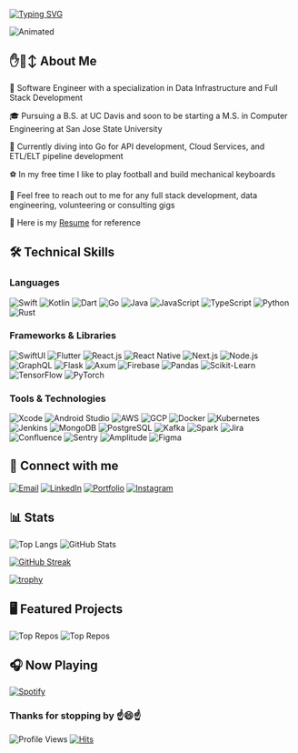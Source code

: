 [![Typing SVG](https://readme-typing-svg.demolab.com?font=Fira+Code&pause=1000&color=FFFFFF&width=435&height=30&lines=Hello+there%2C+I'm+Alex.%20🤫🧏)](https://git.io/typing-svg)

![Animated](https://global.discourse-cdn.com/wanikanicommunity/original/4X/1/9/d/19d85e6c6d92de680aacd2863897b23f1b2c5143.gif)

## ✋🙂‍↕ About Me

📱 Software Engineer with a specialization in Data Infrastructure and Full Stack Development

🎓 Pursuing a B.S. at UC Davis and soon to be starting a M.S. in Computer Engineering at San Jose State University

🌱 Currently diving into Go for API development, Cloud Services, and ETL/ELT pipeline development

⚽️ In my free time I like to play football and build mechanical keyboards

💬 Feel free to reach out to me for any full stack development, data engineering, volunteering or consulting gigs

📝 Here is my [Resume](https://www.dropbox.com/scl/fi/qhsl34b7tvq9puq2r73hh/resume.pdf?rlkey=4u3pvdqlzeypia1p6g3qk9rvt&st=713rv3xf&dl=0) for reference

## 🛠️ Technical Skills

### Languages

![Swift](https://img.shields.io/badge/Swift-informational?style=flat&logo=swift&logoColor=white&color=5D3FD3)
![Kotlin](https://img.shields.io/badge/Kotlin-informational?style=flat&logo=kotlin&logoColor=white&color=5D3FD3)
![Dart](https://img.shields.io/badge/Dart-informational?style=flat&logo=dart&logoColor=white&color=5D3FD3)
![Go](https://img.shields.io/badge/Go-informational?style=flat&logo=go&logoColor=white&color=5D3FD3)
![Java](https://img.shields.io/badge/Java-informational?style=flat&logo=CoffeeScript&logoColor=white&color=5D3FD3)
![JavaScript](https://img.shields.io/badge/JavaScript-informational?style=flat&logo=javascript&logoColor=white&color=5D3FD3)
![TypeScript](https://img.shields.io/badge/TypeScript-informational?style=flat&logo=typescript&logoColor=white&color=5D3FD3)
![Python](https://img.shields.io/badge/Python-informational?style=flat&logo=python&logoColor=white&color=5D3FD3)
![Rust](https://img.shields.io/badge/Rust-informational?style=flat&logo=rust&logoColor=white&color=5D3FD3)

### Frameworks & Libraries

![SwiftUI](https://img.shields.io/badge/SwiftUI-informational?style=flat&logo=apple&logoColor=white&color=6F4E37)
![Flutter](https://img.shields.io/badge/Flutter-informational?style=flat&logo=flutter&logoColor=white&color=6F4E37)
![React.js](https://img.shields.io/badge/React.js-informational?style=flat&logo=react&logoColor=white&color=6F4E37)
![React Native](https://img.shields.io/badge/React%20Native-informational?style=flat&logo=react&logoColor=white&color=6F4E37)
![Next.js](https://img.shields.io/badge/Next.js-informational?style=flat&logo=nextdotjs&logoColor=white&color=6F4E37)
![Node.js](https://img.shields.io/badge/Node.js-informational?style=flat&logo=nodedotjs&logoColor=white&color=6F4E37)
![GraphQL](https://img.shields.io/badge/GraphQL-informational?style=flat&logo=graphql&logoColor=white&color=6F4E37)
![Flask](https://img.shields.io/badge/Flask-informational?style=flat&logo=flask&logoColor=white&color=6F4E37)
![Axum](https://img.shields.io/badge/Axum-informational?style=flat&logo=rust&logoColor=white&color=6F4E37)
![Firebase](https://img.shields.io/badge/Firebase-informational?style=flat&logo=firebase&logoColor=white&color=6F4E37)
![Pandas](https://img.shields.io/badge/Pandas-informational?style=flat&logo=pandas&logoColor=white&color=6F4E37)
![Scikit-Learn](https://img.shields.io/badge/Scikit--Learn-informational?style=flat&logo=scikitlearn&logoColor=white&color=6F4E37)
![TensorFlow](https://img.shields.io/badge/TensorFlow-informational?style=flat&logo=tensorflow&logoColor=white&color=6F4E37)
![PyTorch](https://img.shields.io/badge/PyTorch-informational?style=flat&logo=pytorch&logoColor=white&color=6F4E37)

### Tools & Technologies

![Xcode](https://img.shields.io/badge/Xcode-informational?style=flat&logo=xcode&logoColor=white&color=EE4B2B)
![Android Studio](https://img.shields.io/badge/Android%20Studio-informational?style=flat&logo=androidstudio&logoColor=white&color=EE4B2B)
![AWS](https://img.shields.io/badge/AWS-informational?style=flat&logo=amazonwebservices&logoColor=white&color=EE4B2B)
![GCP](https://img.shields.io/badge/GCP-informational?style=flat&logo=googlecloud&logoColor=white&color=EE4B2B)
![Docker](https://img.shields.io/badge/Docker-informational?style=flat&logo=docker&logoColor=white&color=EE4B2B)
![Kubernetes](https://img.shields.io/badge/Kubernetes-informational?style=flat&logo=kubernetes&logoColor=white&color=EE4B2B)
![Jenkins](https://img.shields.io/badge/Jenkins-informational?style=flat&logo=jenkins&logoColor=white&color=EE4B2B)
![MongoDB](https://img.shields.io/badge/MongoDB-informational?style=flat&logo=mongodb&logoColor=white&color=EE4B2B)
![PostgreSQL](https://img.shields.io/badge/PostgreSQL-informational?style=flat&logo=postgresql&logoColor=white&color=EE4B2B)
![Kafka](https://img.shields.io/badge/Kafka-informational?style=flat&logo=apachekafka&logoColor=white&color=EE4B2B)
![Spark](https://img.shields.io/badge/Spark-informational?style=flat&logo=apachespark&logoColor=white&color=EE4B2B)
![Jira](https://img.shields.io/badge/Jira-informational?style=flat&logo=jira&logoColor=white&color=EE4B2B)
![Confluence](https://img.shields.io/badge/Confluence-informational?style=flat&logo=confluence&logoColor=white&color=EE4B2B)
![Sentry](https://img.shields.io/badge/Sentry-informational?style=flat&logo=sentry&logoColor=white&color=EE4B2B)
![Amplitude](https://img.shields.io/badge/Amplitude-informational?style=flat&logo=awsamplify&logoColor=white&color=EE4B2B)
![Figma](https://img.shields.io/badge/Figma-informational?style=flat&logo=figma&logoColor=white&color=EE4B2B)

## 📱 Connect with me

[![Email](https://img.shields.io/badge/Email-alex.t.tran%40gmail.com-8B0000?style=flat&logo=gmail&logoColor=white)](mailto:alex.t.tran@gmail.com)
[![LinkedIn](https://img.shields.io/badge/LinkedIn-alex--tran-blue?style=flat&logo=linkedin&logoColor=white)](https://www.linkedin.com/in/alex-tran-33b28b1b1/)
[![Portfolio](https://img.shields.io/badge/Portfolio-alectric-8A9A5B?style=flat&logo=bento&logoColor=white)](https://bento.me/alectric)
[![Instagram](https://img.shields.io/badge/Instagram-alectric.trance-ff69b4?style=flat&logo=instagram&logoColor=white)](https://instagram.com/alectric.trance)

## 📊 Stats

![Top Langs](https://github-readme-stats.vercel.app/api/top-langs/?username=aenq&theme=dark&show_icons=true&layout=compact&langs_count=7)
![GitHub Stats](https://github-readme-stats.vercel.app/api?username=xelathan&show_icons=true&theme=dark&hide_rank=true)

[![GitHub Streak](https://github-readme-streak-stats.herokuapp.com?user=aenq&theme=dark)](https://git.io/streak-stats)

[![trophy](https://github-profile-trophy.vercel.app/?username=xelathan&theme=onedark)](https://github.com/ryo-ma/github-profile-trophy)

## 🖥️ Featured Projects

![Top Repos](https://github-readme-stats.vercel.app/api/pin/?username=xelathan&repo=nlp_political_scraper)
![Top Repos](https://github-readme-stats.vercel.app/api/pin/?username=xelathan&repo=Custom_Pong)

## 🎧 Now Playing

[![Spotify](https://github-readme-remake.vercel.app/api/spotify)](https://open.spotify.com/user/3xg479krelrcl3235o9x2q025?si=OttzvFdgTXGMCAtgDeEl-Q)

### Thanks for stopping by ☝️😄☝️

![Profile Views](https://komarev.com/ghpvc/?username=xelathan&color=green)
[![Hits](https://hits.seeyoufarm.com/api/count/incr/badge.svg?url=https%3A%2F%2Fgithub.com%2Fxelathan&count_bg=%2379C83D&title_bg=%23555555&icon=&icon_color=%23E7E7E7&title=hits&edge_flat=false)](https://hits.seeyoufarm.com)
